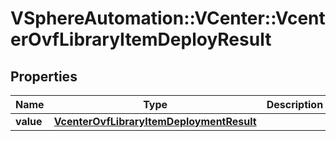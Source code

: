 # VSphereAutomation::VCenter::VcenterOvfLibraryItemDeployResult

## Properties
Name | Type | Description | Notes
------------ | ------------- | ------------- | -------------
**value** | [**VcenterOvfLibraryItemDeploymentResult**](VcenterOvfLibraryItemDeploymentResult.md) |  | 


